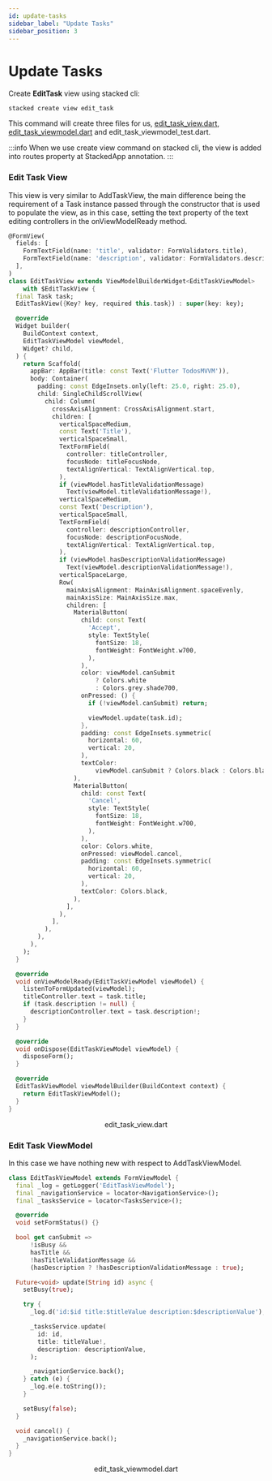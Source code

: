 ```yaml
---
id: update-tasks 
sidebar_label: "Update Tasks"
sidebar_position: 3
---
```


# Update Tasks

Create **EditTask** view using stacked cli:

```shell
stacked create view edit_task
```

This command will create three files for us, [edit_task_view.dart](#edit-task-view), [edit_task_viewmodel.dart](#edit-task-viewmodel) and edit_task_viewmodel_test.dart.

:::info
When we use create view command on stacked cli, the view is added into routes property at StackedApp annotation.
:::

### Edit Task View

This view is very similar to AddTaskView, the main difference being the requirement of a Task instance passed through the constructor that is used to populate the view, as in this case, setting the text property of the text editing controllers in the onViewModelReady method.

```dart
@FormView(
  fields: [
    FormTextField(name: 'title', validator: FormValidators.title),
    FormTextField(name: 'description', validator: FormValidators.description),
  ],
)
class EditTaskView extends ViewModelBuilderWidget<EditTaskViewModel>
    with $EditTaskView {
  final Task task;
  EditTaskView({Key? key, required this.task}) : super(key: key);

  @override
  Widget builder(
    BuildContext context,
    EditTaskViewModel viewModel,
    Widget? child,
  ) {
    return Scaffold(
      appBar: AppBar(title: const Text('Flutter TodosMVVM')),
      body: Container(
        padding: const EdgeInsets.only(left: 25.0, right: 25.0),
        child: SingleChildScrollView(
          child: Column(
            crossAxisAlignment: CrossAxisAlignment.start,
            children: [
              verticalSpaceMedium,
              const Text('Title'),
              verticalSpaceSmall,
              TextFormField(
                controller: titleController,
                focusNode: titleFocusNode,
                textAlignVertical: TextAlignVertical.top,
              ),
              if (viewModel.hasTitleValidationMessage)
                Text(viewModel.titleValidationMessage!),
              verticalSpaceMedium,
              const Text('Description'),
              verticalSpaceSmall,
              TextFormField(
                controller: descriptionController,
                focusNode: descriptionFocusNode,
                textAlignVertical: TextAlignVertical.top,
              ),
              if (viewModel.hasDescriptionValidationMessage)
                Text(viewModel.descriptionValidationMessage!),
              verticalSpaceLarge,
              Row(
                mainAxisAlignment: MainAxisAlignment.spaceEvenly,
                mainAxisSize: MainAxisSize.max,
                children: [
                  MaterialButton(
                    child: const Text(
                      'Accept',
                      style: TextStyle(
                        fontSize: 18,
                        fontWeight: FontWeight.w700,
                      ),
                    ),
                    color: viewModel.canSubmit
                        ? Colors.white
                        : Colors.grey.shade700,
                    onPressed: () {
                      if (!viewModel.canSubmit) return;

                      viewModel.update(task.id);
                    },
                    padding: const EdgeInsets.symmetric(
                      horizontal: 60,
                      vertical: 20,
                    ),
                    textColor:
                        viewModel.canSubmit ? Colors.black : Colors.black45,
                  ),
                  MaterialButton(
                    child: const Text(
                      'Cancel',
                      style: TextStyle(
                        fontSize: 18,
                        fontWeight: FontWeight.w700,
                      ),
                    ),
                    color: Colors.white,
                    onPressed: viewModel.cancel,
                    padding: const EdgeInsets.symmetric(
                      horizontal: 60,
                      vertical: 20,
                    ),
                    textColor: Colors.black,
                  ),
                ],
              ),
            ],
          ),
        ),
      ),
    );
  }

  @override
  void onViewModelReady(EditTaskViewModel viewModel) {
    listenToFormUpdated(viewModel);
    titleController.text = task.title;
    if (task.description != null) {
      descriptionController.text = task.description!;
    }
  }

  @override
  void onDispose(EditTaskViewModel viewModel) {
    disposeForm();
  }

  @override
  EditTaskViewModel viewModelBuilder(BuildContext context) {
    return EditTaskViewModel();
  }
}
```
<p align = "center">edit_task_view.dart</p>

### Edit Task ViewModel

In this case we have nothing new with respect to AddTaskViewModel.

```dart
class EditTaskViewModel extends FormViewModel {
  final _log = getLogger('EditTaskViewModel');
  final _navigationService = locator<NavigationService>();
  final _tasksService = locator<TasksService>();

  @override
  void setFormStatus() {}

  bool get canSubmit =>
      !isBusy &&
      hasTitle &&
      !hasTitleValidationMessage &&
      (hasDescription ? !hasDescriptionValidationMessage : true);

  Future<void> update(String id) async {
    setBusy(true);

    try {
      _log.d('id:$id title:$titleValue description:$descriptionValue');

      _tasksService.update(
        id: id,
        title: titleValue!,
        description: descriptionValue,
      );

      _navigationService.back();
    } catch (e) {
      _log.e(e.toString());
    }

    setBusy(false);
  }

  void cancel() {
    _navigationService.back();
  }
}
```
<p align = "center">edit_task_viewmodel.dart</p>
